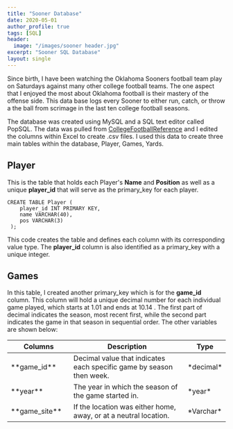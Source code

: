 ```yaml
---
title: "Sooner Database"
date: 2020-05-01
author_profile: true
tags: [SQL]
header:
  image: "/images/sooner header.jpg"
excerpt: "Sooner SQL Database"
layout: single
---
```


Since birth, I have been watching the Oklahoma Sooners football team play on Saturdays against many other college football teams. The one aspect that I enjoyed the most about Oklahoma football is their mastery of the offense side. This data base logs every Sooner to either run, catch, or throw a the ball from scrimage in the last ten college football seasons.

The database was created using MySQL and a SQL text editor called PopSQL. The data was pulled from [CollegeFootballReference](https://www.sports-reference.com/cfb/schools/oklahoma/) and I edited the columns within Excel to create .csv files. I used this data to create three main tables within the database, Player, Games, Yards.

## Player

This is the table that holds each Player's **Name** and **Position** as well as a unique **player_id** that will serve as the primary_key for each player.

~~~~mysql
CREATE TABLE Player (
    player_id INT PRIMARY KEY,
    name VARCHAR(40),
    pos VARCHAR(3)
 );
~~~~

This code creates the table and defines each column with its corresponding value type. The **player_id** column is also identified as a primary_key with a unique integer.


## Games

In this table, I created another primary_key which is for the **game_id** column. This column will hold a unique decimal number for each individual game played, which starts at 1.01 and ends at 10.14 . The first part of decimal indicates the season, most recent first, while the second part indicates the game in that season in sequential order. The other variables are shown below:

<table>
<colgroup>
<col width="30%" />
<col width="70%" />
<col width="30%"/>
</colgroup>
<thead>
<tr class="header">
<th>Columns</th>
<th>Description</th>
<th>Type</th>
</tr>
</thead>
<tbody>

<tr>
<td markdown="span">**game_id**</td>
<td markdown="span"> Decimal value that indicates each specific game by season then week.</td>
<td>*decimal*</td>
</tr>

<tr>
<td markdown="span">**year**</td>
<td markdown="span">The year in which the season of the game started in.</td>
<td markdown="span">*year*</td>
</tr>

<tr>
<td markdown="span">**game_site**</td>
<td markdown="span">If the location was either home, away, or at a neutral location.</td>
<td markdown="span">*Varchar*</td>
</tr>

</tbody>
</table>
